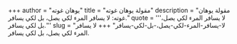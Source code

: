 +++
author = "يوهان غوته"
title = "مقولة يوهان غوته"
description = "مقولة يوهان غوته: لا يسافر المرء لكي يصل، بل لكي يسافر."
quote = '''لا يسافر المرء لكي يصل، بل لكي يسافر.'''
slug = "لا-يسافر-المرء-لكي-يصل،-بل-لكي-يسافر"
+++
لا يسافر المرء لكي يصل، بل لكي يسافر.
